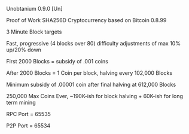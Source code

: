 Unobtanium 0.9.0 [Un]

Proof of Work SHA256D Cryptocurrency based on Bitcoin 0.8.99

3 Minute Block targets 

Fast, progressive (4 blocks over 80) difficulty adjustments of max 10% up/20% down

First 2000 Blocks = subsidy of .001 coins

After 2000 Blocks = 1 Coin per block, halving every 102,000 Blocks

Minimum subsidy of .00001 coin after final halving at 612,000 Blocks
 
250,000 Max Coins Ever, ~190K-ish for block halving + 60K-ish for long term mining

RPC Port = 65535

P2P Port = 65534
